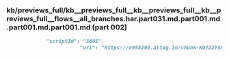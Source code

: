 ### kb/previews_full/kb__previews_full__kb__previews_full__kb__previews_full__flows__all_branches.har.part031.md.part001.md.part001.md.part001.md (part 002)

```md
             "scriptId": "3601",
                        "url": "https://n958200.alteg.io/chunk-KO722YSM.js",
                        
```

```
